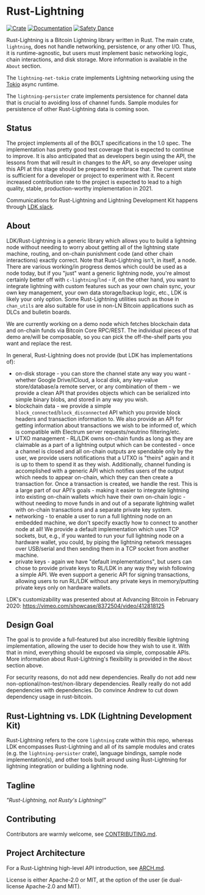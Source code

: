 Rust-Lightning
==============

[![Crate](https://img.shields.io/crates/v/lightning.svg?logo=rust)](https://crates.io/crates/lightning)
[![Documentation](https://img.shields.io/static/v1?logo=read-the-docs&label=docs.rs&message=lightning&color=informational)](https://docs.rs/lightning/)
[![Safety Dance](https://img.shields.io/badge/unsafe-forbidden-success.svg)](https://github.com/rust-secure-code/safety-dance/)

Rust-Lightning is a Bitcoin Lightning library written in Rust. The main crate,
`lightning`, does not handle networking, persistence, or any other I/O. Thus,
it is runtime-agnostic, but users must implement basic networking logic, chain
interactions, and disk storage. More information is available in the `About`
section.

The `lightning-net-tokio` crate implements Lightning networking using the
[Tokio](https://github.com/tokio-rs/tokio) async runtime.

The `lightning-persister` crate implements persistence for channel data that
is crucial to avoiding loss of channel funds. Sample modules for persistence of
other Rust-Lightning data is coming soon.

Status
------

The project implements all of the BOLT specifications in the 1.0 spec. The
implementation has pretty good test coverage that is expected to continue to
improve. It is also anticipated that as developers begin using the API, the
lessons from that will result in changes to the API, so any developer using this
API at this stage should be prepared to embrace that. The current state is
sufficient for a developer or project to experiment with it. Recent increased
contribution rate to the project is expected to lead to a high quality, stable,
production-worthy implementation in 2021.

Communications for Rust-Lightning and Lightning Development Kit happens through
[LDK slack](http://lightningdevkit.org/).

About
-----------
LDK/Rust-Lightning is a generic library which allows you to build a lightning
node without needing to worry about getting all of the lightning state machine,
routing, and on-chain punishment code (and other chain interactions) exactly
correct. Note that Rust-Lightning isn't, in itself, a node. There are various
working/in progress demos which could be used as a node today, but if you "just"
want a generic lightning node, you're almost certainly better off with
`c-lightning`/`lnd` - if, on the other hand, you want to integrate lightning
with custom features such as your own chain sync, your own key management, your
own data storage/backup logic, etc., LDK is likely your only option. Some
Rust-Lightning utilities such as those in `chan_utils` are also suitable for use
in non-LN Bitcoin applications such as DLCs and bulletin boards.

We are currently working on a demo node which fetches blockchain data and
on-chain funds via Bitcoin Core RPC/REST. The individual pieces of that demo
are/will be composable, so you can pick the off-the-shelf parts you want and
replace the rest.

In general, Rust-Lightning does not provide (but LDK has implementations of):
* on-disk storage - you can store the channel state any way you want - whether
  Google Drive/iCloud, a local disk, any key-value store/database/a remote
  server, or any combination of them - we provide a clean API that provides
  objects which can be serialized into simple binary blobs, and stored in any
  way you wish.
* blockchain data - we provide a simple `block_connected`/`block_disconnected`
  API which you provide block headers and transaction information to. We also
  provide an API for getting information about transactions we wish to be
  informed of, which is compatible with Electrum server requests/neutrino
  filtering/etc.
* UTXO management - RL/LDK owns on-chain funds as long as they are claimable as
  a part of a lightning output which can be contested - once a channel is closed
  and all on-chain outputs are spendable only by the user, we provide users
  notifications that a UTXO is "theirs" again and it is up to them to spend it
  as they wish. Additionally, channel funding is accomplished with a generic API
  which notifies users of the output which needs to appear on-chain, which they
  can then create a transaction for. Once a transaction is created, we handle
  the rest. This is a large part of our API's goals - making it easier to
  integrate lightning into existing on-chain wallets which have their own
  on-chain logic - without needing to move funds in and out of a separate
  lightning wallet with on-chain transactions and a separate private key system.
* networking - to enable a user to run a full lightning node on an embedded
  machine, we don't specify exactly how to connect to another node at all! We
  provide a default implementation which uses TCP sockets, but, e.g., if you
  wanted to run your full lightning node on a hardware wallet, you could, by
  piping the lightning network messages over USB/serial and then sending them in
  a TCP socket from another machine.
* private keys - again we have "default implementations", but users can chose to
  provide private keys to RL/LDK in any way they wish following a simple API. We
  even support a generic API for signing transactions, allowing users to run
  RL/LDK without any private keys in memory/putting private keys only on
  hardware wallets.

LDK's customizability was presented about at Advancing Bitcoin in February 2020:
https://vimeo.com/showcase/8372504/video/412818125

Design Goal
-----------

The goal is to provide a full-featured but also incredibly flexible lightning
implementation, allowing the user to decide how they wish to use it. With that
in mind, everything should be exposed via simple, composable APIs. More
information about Rust-Lightning's flexibility is provided in the `About`
section above.

For security reasons, do not add new dependencies. Really do not add new
non-optional/non-test/non-library dependencies. Really really do not add
dependencies with dependencies. Do convince Andrew to cut down dependency usage
in rust-bitcoin.

Rust-Lightning vs. LDK (Lightning Development Kit)
-------------
Rust-Lightning refers to the core `lightning` crate within this repo, whereas
LDK encompasses Rust-Lightning and all of its sample modules and crates (e.g.
the `lightning-persister` crate), language bindings, sample node
implementation(s), and other tools built around using Rust-Lightning for
lightning integration or building a lightning node.

Tagline
-------

*"Rust-Lightning, not Rusty's Lightning!"*

Contributing
------------

Contributors are warmly welcome, see [CONTRIBUTING.md](CONTRIBUTING.md).

Project Architecture
---------------------

For a Rust-Lightning high-level API introduction, see [ARCH.md](ARCH.md).

License is either Apache-2.0 or MIT, at the option of the user (ie dual-license
Apache-2.0 and MIT).
